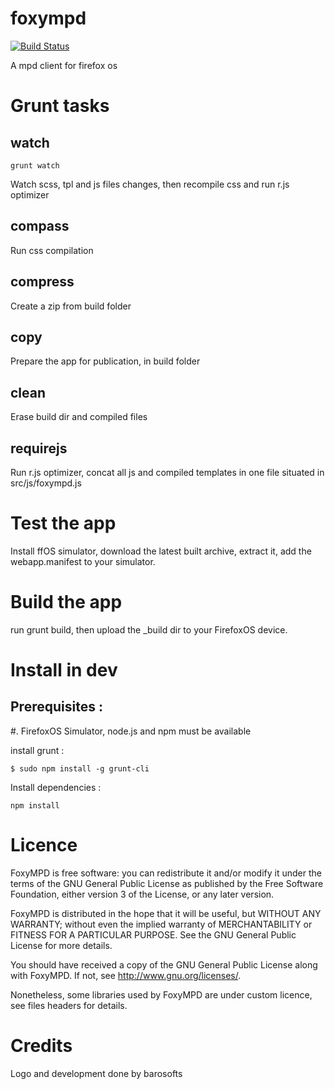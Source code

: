 foxympd
=======

[![Build Status](https://travis-ci.org/gorghoa/foxympd.png?branch=master)](https://travis-ci.org/gorghoa/foxympd)

A mpd client for firefox os

Grunt tasks
===========


watch
-----

    grunt watch
    
    
Watch scss, tpl and js files changes, then recompile css and run r.js optimizer

compass
-------

Run css compilation

compress
--------

Create a zip from build folder

copy
----

Prepare the app for publication, in build folder


clean
-----

Erase build dir and compiled files


requirejs
---------

Run r.js optimizer, concat all js and compiled templates in one file situated in src/js/foxympd.js


Test the app
============

Install ffOS simulator, download the latest built archive, extract it, add the webapp.manifest to your simulator.


Build the app
=============

run grunt build, then upload the \_build dir to your FirefoxOS device.


Install in dev
==============

Prerequisites : 
---------------

#. FirefoxOS Simulator, node.js and npm must be available

install grunt :

    $ sudo npm install -g grunt-cli


Install dependencies :

    npm install





Licence
=======

FoxyMPD is free software: you can redistribute it and/or modify
it under the terms of the GNU General Public License as published by
the Free Software Foundation, either version 3 of the License, or
any later version.

FoxyMPD is distributed in the hope that it will be useful,
but WITHOUT ANY WARRANTY; without even the implied warranty of
MERCHANTABILITY or FITNESS FOR A PARTICULAR PURPOSE.  See the
GNU General Public License for more details.

You should have received a copy of the GNU General Public License
along with FoxyMPD.  If not, see <http://www.gnu.org/licenses/>.

Nonetheless, some libraries used by FoxyMPD are under custom licence, see files headers for details.

Credits
=======

Logo and development done by barosofts
